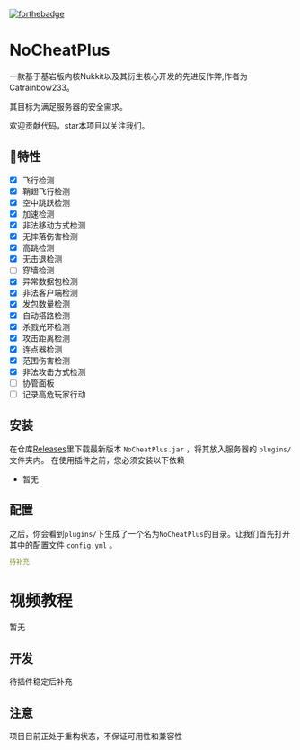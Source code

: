 [![forthebadge](https://forthebadge.com/images/badges/made-with-java.svg)](https://forthebadge.com)
# NoCheatPlus
一款基于基岩版内核Nukkit以及其衍生核心开发的先进反作弊,作者为Catrainbow233。

其目标为满足服务器的安全需求。

欢迎贡献代码，star本项目以关注我们。

## 🎉特性
- [x] 飞行检测
- [x] 鞘翅飞行检测
- [x] 空中跳跃检测
- [x] 加速检测
- [x] 非法移动方式检测
- [x] 无摔落伤害检测
- [x] 高跳检测
- [x] 无击退检测
- [ ] 穿墙检测
- [x] 异常数据包检测
- [x] 非法客户端检测
- [x] 发包数量检测
- [x] 自动搭路检测
- [x] 杀戮光环检测
- [x] 攻击距离检测
- [x] 连点器检测
- [x] 范围伤害检测
- [x] 非法攻击方式检测
- [ ] 协管面板
- [ ] 记录高危玩家行动

## 安装

在仓库[Releases](https://github.com/Physical-Science-Academy/NoCheatPlus/releases)里下载最新版本 `NoCheatPlus.jar` ，将其放入服务器的 `plugins/` 文件夹内。
在使用插件之前，您必须安装以下依赖

- 暂无

## 配置

之后，你会看到`plugins/`下生成了一个名为`NoCheatPlus`的目录。让我们首先打开其中的配置文件 `config.yml` 。
~~~yaml
待补充
~~~

# 视频教程
暂无

## 开发

待插件稳定后补充

## 注意

项目目前正处于重构状态，不保证可用性和兼容性

